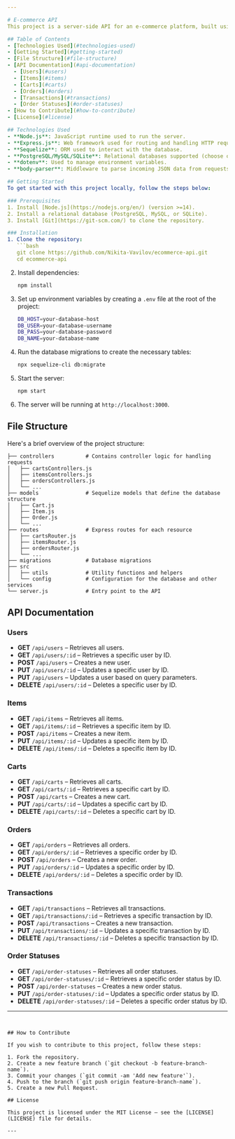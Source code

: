 ```yaml
---

# E-commerce API
This project is a server-side API for an e-commerce platform, built using Node.js and Express. The API manages different entities like users, items, carts, orders, transactions, and more. The API follows RESTful conventions, where each resource is represented by a specific route and controlled via corresponding HTTP methods (GET, POST, PUT, DELETE).

## Table of Contents
- [Technologies Used](#technologies-used)
- [Getting Started](#getting-started)
- [File Structure](#file-structure)
- [API Documentation](#api-documentation)
  - [Users](#users)
  - [Items](#items)
  - [Carts](#carts)
  - [Orders](#orders)
  - [Transactions](#transactions)
  - [Order Statuses](#order-statuses)
- [How to Contribute](#how-to-contribute)
- [License](#license)

## Technologies Used
- **Node.js**: JavaScript runtime used to run the server.
- **Express.js**: Web framework used for routing and handling HTTP requests.
- **Sequelize**: ORM used to interact with the database.
- **PostgreSQL/MySQL/SQLite**: Relational databases supported (choose one for deployment).
- **dotenv**: Used to manage environment variables.
- **body-parser**: Middleware to parse incoming JSON data from requests.

## Getting Started
To get started with this project locally, follow the steps below:

### Prerequisites
1. Install [Node.js](https://nodejs.org/en/) (version >=14).
2. Install a relational database (PostgreSQL, MySQL, or SQLite).
3. Install [Git](https://git-scm.com/) to clone the repository.

### Installation
1. Clone the repository:
   ```bash
   git clone https://github.com/Nikita-Vavilov/ecommerce-api.git
   cd ecommerce-api
   ```

2. Install dependencies:
   ```bash
   npm install
   ```

3. Set up environment variables by creating a `.env` file at the root of the project:
   ```bash
   DB_HOST=your-database-host
   DB_USER=your-database-username
   DB_PASS=your-database-password
   DB_NAME=your-database-name
   ```

4. Run the database migrations to create the necessary tables:
   ```bash
   npx sequelize-cli db:migrate
   ```

5. Start the server:
   ```bash
   npm start
   ```

6. The server will be running at `http://localhost:3000`.

## File Structure
Here's a brief overview of the project structure:

```
├── controllers          # Contains controller logic for handling requests
│   ├── cartsControllers.js
│   ├── itemsControllers.js
│   ├── ordersControllers.js
│   └── ...
├── models               # Sequelize models that define the database structure
│   ├── Cart.js
│   ├── Item.js
│   ├── Order.js
│   └── ...
├── routes               # Express routes for each resource
│   ├── cartsRouter.js
│   ├── itemsRouter.js
│   ├── ordersRouter.js
│   └── ...
├── migrations           # Database migrations
├── src
│   ├── utils            # Utility functions and helpers
│   └── config           # Configuration for the database and other services
└── server.js            # Entry point to the API
```

## API Documentation

### Users

- **GET** `/api/users` – Retrieves all users.
- **GET** `/api/users/:id` – Retrieves a specific user by ID.
- **POST** `/api/users` – Creates a new user.
- **PUT** `/api/users/:id` – Updates a specific user by ID.
- **PUT** `/api/users` – Updates a user based on query parameters.
- **DELETE** `/api/users/:id` – Deletes a specific user by ID.

### Items

- **GET** `/api/items` – Retrieves all items.
- **GET** `/api/items/:id` – Retrieves a specific item by ID.
- **POST** `/api/items` – Creates a new item.
- **PUT** `/api/items/:id` – Updates a specific item by ID.
- **DELETE** `/api/items/:id` – Deletes a specific item by ID.

### Carts

- **GET** `/api/carts` – Retrieves all carts.
- **GET** `/api/carts/:id` – Retrieves a specific cart by ID.
- **POST** `/api/carts` – Creates a new cart.
- **PUT** `/api/carts/:id` – Updates a specific cart by ID.
- **DELETE** `/api/carts/:id` – Deletes a specific cart by ID.

### Orders

- **GET** `/api/orders` – Retrieves all orders.
- **GET** `/api/orders/:id` – Retrieves a specific order by ID.
- **POST** `/api/orders` – Creates a new order.
- **PUT** `/api/orders/:id` – Updates a specific order by ID.
- **DELETE** `/api/orders/:id` – Deletes a specific order by ID.

### Transactions

- **GET** `/api/transactions` – Retrieves all transactions.
- **GET** `/api/transactions/:id` – Retrieves a specific transaction by ID.
- **POST** `/api/transactions` – Creates a new transaction.
- **PUT** `/api/transactions/:id` – Updates a specific transaction by ID.
- **DELETE** `/api/transactions/:id` – Deletes a specific transaction by ID.

### Order Statuses

- **GET** `/api/order-statuses` – Retrieves all order statuses.
- **GET** `/api/order-statuses/:id` – Retrieves a specific order status by ID.
- **POST** `/api/order-statuses` – Creates a new order status.
- **PUT** `/api/order-statuses/:id` – Updates a specific order status by ID.
- **DELETE** `/api/order-statuses/:id` – Deletes a specific order status by ID.

---
```


## How to Contribute

If you wish to contribute to this project, follow these steps:

1. Fork the repository.
2. Create a new feature branch (`git checkout -b feature-branch-name`).
3. Commit your changes (`git commit -am 'Add new feature'`).
4. Push to the branch (`git push origin feature-branch-name`).
5. Create a new Pull Request.

## License

This project is licensed under the MIT License – see the [LICENSE](LICENSE) file for details.

---